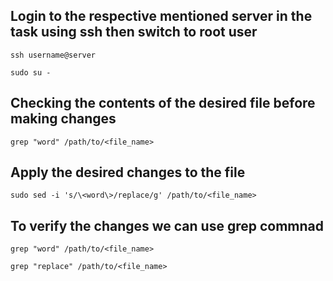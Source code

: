 ## Login to the respective mentioned server in the task using ssh then switch to root user

```
ssh username@server

sudo su -
```
## Checking the contents of the desired file before making changes

```
grep "word" /path/to/<file_name>
```
## Apply the desired changes to the file

```
sudo sed -i 's/\<word\>/replace/g' /path/to/<file_name>
```

## To verify the changes we can use grep commnad

```
grep "word" /path/to/<file_name>

grep "replace" /path/to/<file_name>

```
